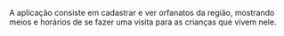 A aplicação consiste em cadastrar e ver orfanatos da região, mostrando meios e horários de se fazer uma visita para as crianças que vivem nele.
